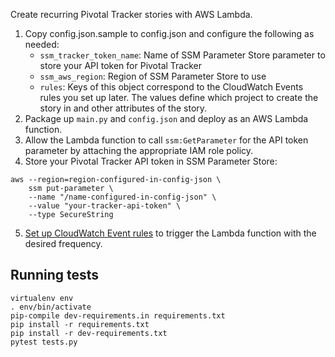 Create recurring Pivotal Tracker stories with AWS Lambda.

1. Copy config.json.sample to config.json and configure the following as needed:
   - `ssm_tracker_token_name`: Name of SSM Parameter Store parameter to store
      your API token for Pivotal Tracker
   - `ssm_aws_region`: Region of SSM Parameter Store to use
   - `rules`: Keys of this object correspond to the CloudWatch Events rules
      you set up later. The values define which project to create the story in
      and other attributes of the story.
2. Package up `main.py` and `config.json` and deploy as an AWS Lambda function.
3. Allow the Lambda function to call `ssm:GetParameter` for the API token parameter
   by attaching the appropriate IAM role policy.
4. Store your Pivotal Tracker API token in SSM Parameter Store:
```
aws --region=region-configured-in-config-json \
    ssm put-parameter \
    --name "/name-configured-in-config-json" \
    --value "your-tracker-api-token" \
    --type SecureString
```
5. [Set up CloudWatch Event rules](http://docs.aws.amazon.com/AmazonCloudWatch/latest/events/RunLambdaSchedule.html)
   to trigger the Lambda function with the desired frequency.

## Running tests

```
virtualenv env
. env/bin/activate
pip-compile dev-requirements.in requirements.txt
pip install -r requirements.txt
pip install -r dev-requirements.txt
pytest tests.py
```
